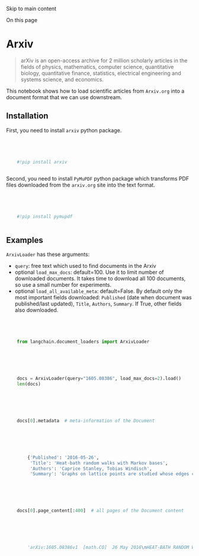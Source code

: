 

Skip to main content

On this page

# Arxiv

> arXiv is an open-access archive for 2 million scholarly articles in the fields of physics, mathematics, computer science, quantitative biology, quantitative finance, statistics, electrical
> engineering and systems science, and economics.

This notebook shows how to load scientific articles from `Arxiv.org` into a document format that we can use downstream.

## Installation​

First, you need to install `arxiv` python package.

```python




    #!pip install arxiv



```


Second, you need to install `PyMuPDF` python package which transforms PDF files downloaded from the `arxiv.org` site into the text format.

```python




    #!pip install pymupdf



```


## Examples​

`ArxivLoader` has these arguments:

  * `query`: free text which used to find documents in the Arxiv
  * optional `load_max_docs`: default=100. Use it to limit number of downloaded documents. It takes time to download all 100 documents, so use a small number for experiments.
  * optional `load_all_available_meta`: default=False. By default only the most important fields downloaded: `Published` (date when document was published/last updated), `Title`, `Authors`, `Summary`. If True, other fields also downloaded.

```python




    from langchain.document_loaders import ArxivLoader



```


```python




    docs = ArxivLoader(query="1605.08386", load_max_docs=2).load()
    len(docs)



```


```python




    docs[0].metadata  # meta-information of the Document



```


```python




        {'Published': '2016-05-26',
         'Title': 'Heat-bath random walks with Markov bases',
         'Authors': 'Caprice Stanley, Tobias Windisch',
         'Summary': 'Graphs on lattice points are studied whose edges come from a finite set of\nallowed moves of arbitrary length. We show that the diameter of these graphs on\nfibers of a fixed integer matrix can be bounded from above by a constant. We\nthen study the mixing behaviour of heat-bath random walks on these graphs. We\nalso state explicit conditions on the set of moves so that the heat-bath random\nwalk, a generalization of the Glauber dynamics, is an expander in fixed\ndimension.'}



```


```python




    docs[0].page_content[:400]  # all pages of the Document content



```


```python




        'arXiv:1605.08386v1  [math.CO]  26 May 2016\nHEAT-BATH RANDOM WALKS WITH MARKOV BASES\nCAPRICE STANLEY AND TOBIAS WINDISCH\nAbstract. Graphs on lattice points are studied whose edges come from a ﬁnite set of\nallowed moves of arbitrary length. We show that the diameter of these graphs on ﬁbers of a\nﬁxed integer matrix can be bounded from above by a constant. We then study the mixing\nbehaviour of heat-b'



```
